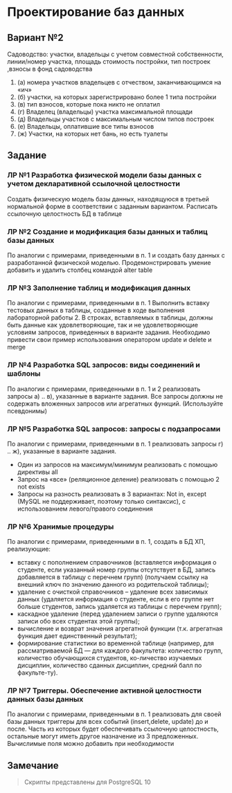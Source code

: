 # Проектирование баз данных

## Вариант №2

Садоводство: участки, владельцы с учетом совместной собственности, линии/номер участка,
площадь стоимость постройки, тип построек ,взносы в фонд садоводства

1. (a) номера участков владельцев с отчеством, заканчивающимся на «ич»
2. (б) участки, на которых зарегистрировано более 1 типа постройки
3. (в) тип взносов, которые пока никто не оплатил
4. (г) Владелец (владельцы) участка максимальной площади
5. (д) Владельцы участков с максимальным числом типов построек
6. (е) Владельцы, оплатившие все типы взносов
7. (ж) Участки, на которых нет бань, но есть туалеты

## Задание

### ЛР №1 Разработка физической модели базы данных с учетом декларативной ссылочной целостности

Создать физическую модель базы данных, находящуюся в третьей нормальной форме в
соответствии с заданным вариантом. Расписать ссылочную целостность БД в таблице

### ЛР №2 Создание и модификация базы данных и таблиц базы данных

По аналогии с примерами, приведенными в п. 1 и создать базу данных с разработанной
физической моделью. Продемонстрировать умение добавить и удалить столбец командой alter table

### ЛР №3 Заполнение таблиц и модификация данных

По аналогии с примерами, приведенными в п. 1 Выполнить вставку тестовых данных в
таблицы, созданные в ходе выполнения лабораторной работы 2. В строках, вставляемых в таблицы,
должны быть данные как удовлетворяющие, так и не удовлетворяющие условиям запросов,
приведенных в варианте задания. Необходимо привести свои пример использования оператором update
и delete и merge

### ЛР №4 Разработка SQL запросов: виды соединений и шаблоны

По аналогии с примерами, приведенными в п. 1 и 2 реализовать запросы а) .. в), указанные в
варианте задания. Все запросы должны не содержать вложенных запросов или агрегатных функций.
(Используйте псевдонимы)

### ЛР №5 Разработка SQL запросов: запросы с подзапросами

По аналогии с примерами, приведенными в п. 1 реализовать запросы г) .. ж), указанные в
варианте задания.

* Один из запросов на максимум/минимум реализовать с помощью директивы all
* Запрос на «все» (реляционное деление) реализовать с помощью 2 not exists
* Запросы на разность реализовать в 3 вариантах: Not in, except (MySQL не поддерживает,
поэтому только синтаксис), с использованием левого/правого соединения

### ЛР №6 Хранимые процедуры

По аналогии с примерами, приведенными в п. 1, создать в БД ХП, реализующие:
- вставку с пополнением справочников (вставляется информация о студенте, если указанный номер
группы отсутствует в БД, запись добавляется в таблицу с перечнем групп) (получаем ссылку на
внешний ключ по значению данного из родительской таблицы);
- удаление с очисткой справочников – удаление всех зависимых данных (удаляется информация о
студенте, если в его группе нет больше студентов, запись удаляется из таблицы с перечнем групп);
- каскадное удаление (перед удалением записи о группе удаляются записи обо всех студентах этой
группы);
- вычисление и возврат значения агрегатной функции (т.к. агрегатная функция дает единственный
результат);
- формирование статистики во временной таблице (например, для рассматриваемой БД — для
каждого факультета: количество групп, количество обучающихся студентов, ко-личество изучаемых
дисциплин, количество сданных дисциплин, средний балл по факульте-ту).

### ЛР №7 Триггеры. Обеспечение активной целостности данных базы данных

По аналогии с примерами, приведенными в п. 1 реализовать для своей базы данных триггеры
для всех событий (insert,delete, update) до и после. Часть из которых будет обеспечивать ссылочную
целостность, остальные могут иметь другое назначение из 3 предложенных. Вычислимые поля
можно добавить при необходимости

## Замечание

> Скрипты представлены для PostgreSQL 10
